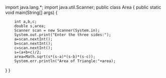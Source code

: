 import java.lang.*;
import java.util.Scanner;
public class Area 
{
    public static void main(String[] args) 
    {
 
        int a,b,c;
        double s,area;
        Scanner scan = new Scanner(System.in);
        System.out.print("Enter the three sides:");
        a=scan.nextInt();
        b=scan.nextInt();
        c=scan.nextInt();
        s=(a+b+c)/2;
        area=Math.sqrt(s*(s-a)*(s-b)*(s-c));
        System.err.println("Area of Triangle:"+area);
  }
}

